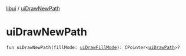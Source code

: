 [libui](README.md) / [uiDrawNewPath](ui-draw-new-path.md)

# uiDrawNewPath

`fun uiDrawNewPath(fillMode: `[`uiDrawFillMode`](ui-draw-fill-mode.md)`): CPointer<`[`uiDrawPath`](ui-draw-path.md)`>?`